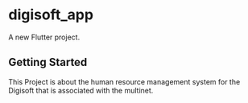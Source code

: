 # digisoft_app

A new Flutter project.

## Getting Started

This Project is about the human resource management system for the Digisoft that is associated with the multinet.
